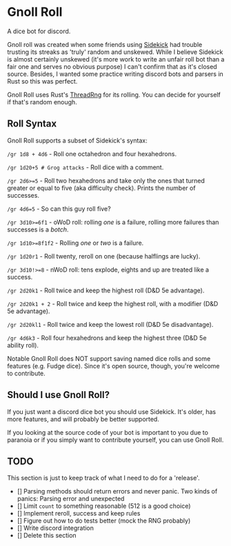 # Gnoll Roll

A dice bot for discord.

Gnoll roll was created when some friends using [Sidekick](https://github.com/ArtemGr/Sidekick) had trouble trusting its streaks as 'truly' random and unskewed. While I believe Sidekick is almost certainly unskewed (it's more work to write an unfair roll bot than a fair one and serves no obvious purpose) I can't confirm that as it's closed source. Besides, I wanted some practice writing discord bots and parsers in Rust so this was perfect.

Gnoll Roll uses Rust's [ThreadRng](https://rust-random.github.io/rand/rand/rngs/struct.ThreadRng.html) for its rolling. You can decide for yourself if that's random enough.

## Roll Syntax

Gnoll Roll supports a subset of Sidekick's syntax:

`/gr 1d8 + 4d6` - Roll one octahedron and four hexahedrons.

`/gr 1d20+5 # Grog attacks` - Roll dice with a comment.

`/gr 2d6>=5` - Roll two hexahedrons and take only the ones that turned greater or equal to five (aka difficulty check). Prints the number of successes.

`/gr 4d6=5` - So can this guy roll five?

`/gr 3d10>=6f1` - oWoD roll: rolling *one* is a failure, rolling more failures than successes is a *botch*.

`/gr 1d10>=8f1f2` - Rolling *one* or *two* is a failure.

`/gr 1d20r1` - Roll twenty, reroll on one (because halflings are lucky).

`/gr 3d10!>=8` - nWoD roll: tens explode, eights and up are treated like a success.

`/gr 2d20k1` - Roll twice and keep the highest roll (D&D 5e advantage).

`/gr 2d20k1 + 2` - Roll twice and keep the highest roll, with a modifier (D&D 5e advantage).

`/gr 2d20kl1` - Roll twice and keep the lowest roll (D&D 5e disadvantage).

`/gr 4d6k3` - Roll four hexahedrons and keep the highest three (D&D 5e ability roll).

Notable Gnoll Roll does NOT support saving named dice rolls and some features (e.g. Fudge dice). Since it's open source, though, you're welcome to contribute.

## Should I use Gnoll Roll?

If you just want a discord dice bot you should use Sidekick. It's older, has more features, and will probably be better supported.

If you looking at the source code of your bot is important to you due to paranoia or if you simply want to contribute yourself, you can use Gnoll Roll.

## TODO

This section is just to keep track of what I need to do for a 'release'.

  - [] Parsing methods should return errors and never panic. Two kinds of panics: Parsing error and unexpected
  - [] Limit `count` to something reasonable (512 is a good choice)
  - [] Implement reroll, success and keep rules
  - [] Figure out how to do tests better (mock the RNG probably)
  - [] Write discord integration
  - [] Delete this section
